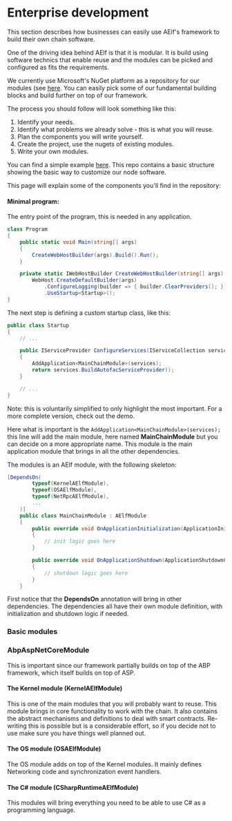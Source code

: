 # Enterprise development

This section describes how businesses can easily use AElf's framework to build their own chain software. 

One of the driving idea behind AElf is that it is modular. It is build using software technics that enable reuse and the modules can be picked and configured as fits the requirements. 

We currently use Microsoft's NuGet platform as a repository for our modules (see [here](https://www.nuget.org/packages?q=aelf). You can easily pick some of our fundamental building blocks and build further on top of our framework. 

The process you should follow will look something like this:
1. Identify your needs.
2. Identify what problems we already solve - this is what you will reuse.
3. Plan the components you will write yourself.
4. Create the project, use the nugets of existing modules.
5. Write your own modules.


You can find a simple example [here](https://github.com/AElfProject/aelf-examples/tree/demo/chain/mainchain). This repo contains a basic structure showing the basic way to customize our node software.

This page will explain some of the components you'll find in the repository:

#### Minimal program:

The entry point of the program, this is needed in any application.

```csharp
class Program
{
    public static void Main(string[] args)
    {
        CreateWebHostBuilder(args).Build().Run();
    }

    private static IWebHostBuilder CreateWebHostBuilder(string[] args) =>
        WebHost.CreateDefaultBuilder(args)
            .ConfigureLogging(builder => { builder.ClearProviders(); })
            .UseStartup<Startup>();
}

```
The next step is defining a custom startup class, like this:

```csharp
public class Startup
{
    // ...

    public IServiceProvider ConfigureServices(IServiceCollection services)
    {
        AddApplication<MainChainModule>(services);
        return services.BuildAutofacServiceProvider();
    }

    // ...
}
```

Note: this is voluntarily simplified to only highlight the most important. For a more complete version, check out the demo.

Here what is important is the ```AddApplication<MainChainModule>(services);``` this line will add the main module, here named **MainChainModule** but you can decide on a more appropriate name. This module is the main application module that brings in all the other dependencies.

The modules is an AElf module, with the following skeleton:

```csharp
[DependsOn(
        typeof(KernelAElfModule),
        typeof(OSAElfModule),
        typeof(NetRpcAElfModule),
        ...
    )]
    public class MainChainModule : AElfModule
    {
        public override void OnApplicationInitialization(ApplicationInitializationContext context)
        {
            // init logic goes here
        }

        public override void OnApplicationShutdown(ApplicationShutdownContext context)
        {
            // shutdown logic goes here
        }
    }
```

First notice that the **DependsOn** annotation will bring in other dependencies. The dependencies all have their own module definition, with initialization and shutdown logic if needed.

### Basic modules

### AbpAspNetCoreModule

This is important since our framework partially builds on top of the ABP framework, which itself builds on top of ASP.

#### The Kernel module (KernelAElfModule)

This is one of the main modules that you will probably want to reuse. This module brings in core functionality to work with the chain. It also contains the abstract mechanisms and definitions to deal with smart contracts. Re-writing this is possible but is a considerable effort, so if you decide not to use make sure you have things well planned out.

#### The OS module (OSAElfModule)

The OS module adds on top of the Kernel modules. It mainly defines Networking code and synchronization event handlers.

#### The C# module (CSharpRuntimeAElfModule)

This modules will bring everything you need to be able to use C# as a programming language.
